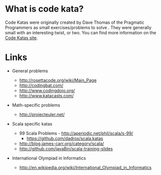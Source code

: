 # What is code kata? #
Code Katas were originally created by Dave Thomas of the Pragmatic Programmers as small exercises/problems to solve
. They were generally small with an interesting twist, or two. You can find more information on the [Code Katas site](http://codekata.pragprog.com/).

# Links #
  * General problems
    * http://rosettacode.org/wiki/Main_Page
    * http://codingbat.com/
    * http://www.codingdojo.org/
    * http://www.katacasts.com/

  * Math-specific problems
    * http://projecteuler.net/

  * Scala specific katas
    * 99 Scala Problems - http://aperiodic.net/phil/scala/s-99/
      * https://github.com/dadrox/scala.katas
    * http://blog.james-carr.org/category/scala/
    * http://github.com/javaBin/scala-training-slides

  * International Olympiad in Informatics
    * http://en.wikipedia.org/wiki/International_Olympiad_in_Informatics
